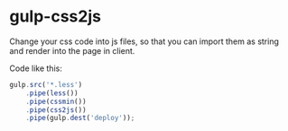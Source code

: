 # gulp-css2js

Change your css code into js files, so that you can import them as string and render into the page in client.

Code like this:
```javascript
gulp.src('*.less')
    .pipe(less())
    .pipe(cssmin())
    .pipe(css2js())
    .pipe(gulp.dest('deploy'));
```
